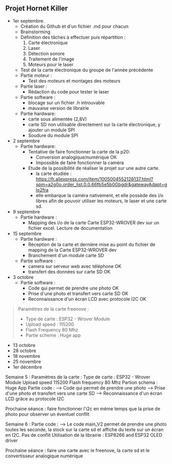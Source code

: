  **Projet Hornet Killer** 
- 
* 1er septembre.
  - Création du Github et d'un fichier .md pour chacun
  - Brainstorming
  - Définition des tâches à effectuer puis répartition :
    1. Carte électronique
    2. Laser
    3. Détection sonore
    4. Traitement de l'image 
    5. Moteurs pour le laser
  - Test de la carte électronique du groupe de l'année précédente
  - Partie moteur :
    - Test des moteurs et montages des moteurs
  - Partie laser :
    - Rédaction du code pour tester le laser
  - Partie software :
    - blocage sur un fichier .h introuvable
    - mauvaise version de librairie
  - Partie hardware:
    - carte sous alimentée (2,8V)
    - carte SD non utilisable directement sur la carte électronique, y ajouter un module SPI
    - Soudure du module SPI
* 2 septembre
  - Partie hardware:
    - Tentative de faire fonctionner la carte de la p20:
      - Conversion analogique/numérique OK
      - Impossible de faire fonctionner la caméra
    - Etude de la possibilité de réaliser le projet sur une autre carte.
      - la carte étudiée :  https://fr.aliexpress.com/item/1005004552128137.html?spm=a2g0o.order_list.0.0.66fb5e5b0Gbgdr&gatewayAdapt=glo2fra
      - elle embarque la caméra nativement, et elle possède des i/o libres afin de pouvoir utiliser les moteurs, le laser et une carte sd.
* 9 septembre
  - Partie hardware :
    - Mapping des i/o de la carte Carte ESP32-WROVER dev sur un fichier excel. Lecture de documentation
* 15 septembre
  - Partie hardware : 
    - Réception de la carte et dernière mise au point du fichier de mapping de la Carte ESP32-WROVER dev
    - Branchement d'un module carte SD 
  - Partie software :
    - camera sur serveur web avec téléphone OK
    - transfert des données sur carte SD OK
* 3 octobre
  - Partie software :
    - Code qui permet de prendre une photo OK
    - Prise d'une photo et transfert vers carte SD OK
    - Reconnaissance d'un écran LCD avec protocole I2C OK
> Paramètres de la carte freenove : 
> - Type de carte : ESP32 - Wrover Module
> - Upload speed : 115200
> - Flash Frequency 80 Mhz
> - Partie scheme : Huge app
* 13 octobre
* 28 octobre
* 18 novembre
* 25 novembre
* 1er décembre




Semaine 5 :
Paramètres de la carte :  Type de carte : ESP32 - Wrover Module
                          Upload speed 115200
                          Flash frequency 80 Mhz
                          Partion schema : Huge App
Partie code :
--> Code qui permet de prendre une photo
--> Prise d'une photo et transfert vers une carte SD
--> Reconnaissance d'un écran LCD grâce au protocole I2C

Prochaine séance : faire fonctionner l'i2c en même temps que la prise de photo pour observer un éventuel conflit

Semaine 6 :
Partie code : 
--> Le code main_V2 permet de prendre une photo toutes les seconde, la stock sur la carte sd et affiche du texte sur un écran en I2C. Pas de conflit
Utilisation de la librairie : ESP8266 and ESP32 OLED driver

Prochaine séance : faire une carte avec le freenove, la carte sd et le convertisseur analogique numérique
